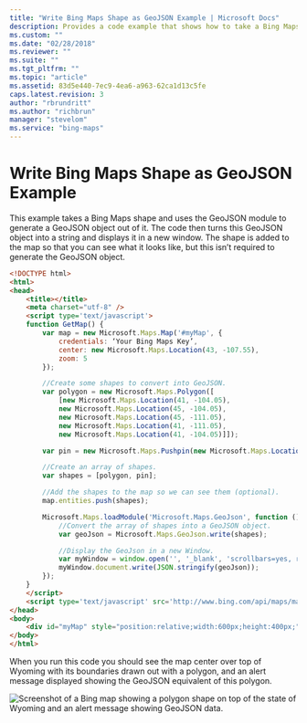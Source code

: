 ```yaml
---
title: "Write Bing Maps Shape as GeoJSON Example | Microsoft Docs"
description: Provides a code example that shows how to take a Bing Maps shape and use the GeoJSON module to generate a GeoJSON object.
ms.custom: ""
ms.date: "02/28/2018"
ms.reviewer: ""
ms.suite: ""
ms.tgt_pltfrm: ""
ms.topic: "article"
ms.assetid: 83d5e440-7ec9-4ea6-a963-62ca1d13c5fe
caps.latest.revision: 3
author: "rbrundritt"
ms.author: "richbrun"
manager: "stevelom"
ms.service: "bing-maps"
---
```


# Write Bing Maps Shape as GeoJSON Example

This example takes a Bing Maps shape and uses the GeoJSON module to generate a GeoJSON object out of it. The code then turns this GeoJSON object into a string and displays it in a new window. The shape is added to the map so that you can see what it looks like, but this isn’t required to generate the GeoJSON object. 

```html
<!DOCTYPE html>
<html>
<head>
    <title></title>
    <meta charset="utf-8" />
	<script type='text/javascript'>
    function GetMap() {
        var map = new Microsoft.Maps.Map('#myMap', {
            credentials: ‘Your Bing Maps Key’,
            center: new Microsoft.Maps.Location(43, -107.55),
            zoom: 5
        });

        //Create some shapes to convert into GeoJSON.
        var polygon = new Microsoft.Maps.Polygon([
            [new Microsoft.Maps.Location(41, -104.05),
            new Microsoft.Maps.Location(45, -104.05),
            new Microsoft.Maps.Location(45, -111.05),
            new Microsoft.Maps.Location(41, -111.05),
            new Microsoft.Maps.Location(41, -104.05)]]);

        var pin = new Microsoft.Maps.Pushpin(new Microsoft.Maps.Location(43, -107.55));

        //Create an array of shapes.
        var shapes = [polygon, pin];

        //Add the shapes to the map so we can see them (optional).
        map.entities.push(shapes);

        Microsoft.Maps.loadModule('Microsoft.Maps.GeoJson', function () {
            //Convert the array of shapes into a GeoJSON object.
            var geoJson = Microsoft.Maps.GeoJson.write(shapes);

            //Display the GeoJson in a new Window.
            var myWindow = window.open('', '_blank', 'scrollbars=yes, resizable=yes, width=400, height=100');
            myWindow.document.write(JSON.stringify(geoJson));
        });
    }
    </script>
    <script type='text/javascript' src='http://www.bing.com/api/maps/mapcontrol?callback=GetMap' async defer></script>
</head>
<body>
    <div id="myMap" style="position:relative;width:600px;height:400px;"></div>
</body>
</html>
```

When you run this code you should see the map center over top of Wyoming with its boundaries drawn out with a polygon, and an alert message displayed showing the GeoJSON equivalent of this polygon.

![Screenshot of a Bing map showing a polygon shape on top of the state of Wyoming and an alert message showing GeoJSON data.](../../media/bmv8-geojson-write.png)